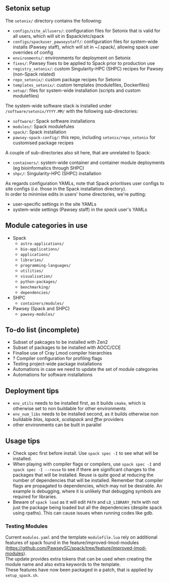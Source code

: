 ## Setonix setup


The `setonix/` directory contains the following:
* `configs/site_allusers/`: configuration files for Setonix that is valid for all users, which will sit in $spack/etc/spack
* `configs/spackuser_pawseystaff/`: configuration files for system-wide installs (Pawsey staff), which will sit in ~/.spack/, allowing spack user overrides of config
* `environments/`: environments for deployment on Setonix
* `fixes/`: Pawsey fixes to be applied to Spack prior to production use
* `registry_setonix/`: custom Singularity-HPC (SHPC) recipes for Pawsey (non-Spack related)
* `repo_setonix/`: custom package recipes for Setonix
* `templates_setonix/`: custom templates (modulefiles, Dockerfiles)
* `setup/`: files for system-wide installation (scripts and custom modulefiles)


The system-wide software stack is installed under `/software/setonix/YYYY.MM/` with the following sub-directories:
* `software/`: Spack software installations
* `modules/`: Spack modulefules
* `spack/`: Spack installation
* `pawsey-spack-config/`: this repo, including `setonix/repo_setonix` for customised package recipes

A couple of sub-directories also sit here, that are unrelated to Spack:
* `containers/`: system-wide container and container module deployments (eg bioinformatics through SHPC)
* `shpc/`: Singularity-HPC (SHPC) installation


As regards configuration YAMLs, note that Spack prioritises user configs to site configs (*i.e.* those in the Spack installation directory).  
In order to minimise edits in users' home directories, we're putting:
* user-specific settings in the site YAMLs
* system-wide settings (Pawsey staff) in the *spack* user's YAMLs


## Module categories in use

* Spack
  - `astro-applications/`
  - `bio-applications/`
  - `applications/`
  - `libraries/`
  - `programming-languages/`
  - `utilities/`
  - `visualisation/`
  - `python-packages/`
  - `benchmarking/`
  - `dependencies/`
* SHPC
  - `containers/modules/`
* Pawsey (Spack and SHPC)
  - `pawsey-modules/`


## To-do list (incomplete)

* Subset of pakcages to be installed with Zen2
* Subset of packages to be installed with AOCC/CCE
* Finalise use of Cray Lmod compiler hierarchies
* ? Compiler configuration for profiling flags
* Testing project-wide package installations
* Automations in case we need to update the set of module categories
* Automations for software installations


## Deployment tips

* `env_utils` needs to be installed first, as it builds `cmake`, which is otherwise set to non buildable for other environments
* `env_num_libs` needs to be installed second, as it builds otherwise non buildable *blas*, *lapack*, *scalapack* and *fftw* providers
* other environments can be built in parallel


## Usage tips

* Check spec first before install. Use `spack spec -I` to see what will be installed.
* When playing with compiler flags or compilers, use `spack spec -I` and `spack spec -I --reuse` to see if there are significant changes to the packages that will be installed. Reuse is quite good at reducing the number of dependencies that will be installed. Remember that compiler flags are propagated to dependencies, which may not be desirable. An example is debugging, where it is unlikely that debugging symbols are required for libraries.
* Beware of `spack load` as it will edit `PATH` and `LD_LIBRARY_PATH` with not just the package being loaded but all the dependencies (despite spack using rpaths). This can cause issues when running codes like gdb.


### Testing Modules

Current `modules.yaml` and the template `modulefile.lua` rely on additional features of spack found in the feature/improved-lmod-modules (https://github.com/PawseySC/spack/tree/feature/improved-lmod-modules).  
The update provides extra tokens that can be used when creating the module name and also extra keywords to the template.  
These features have now been packaged in a patch, that is applied by `setup_spack.sh`.  


